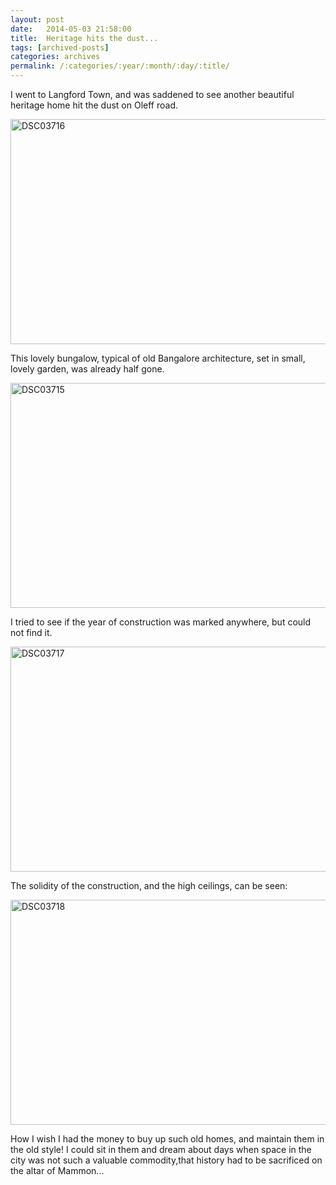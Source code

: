 ```yaml
---
layout: post
date:	2014-05-03 21:58:00
title:  Heritage hits the dust...
tags: [archived-posts]
categories: archives
permalink: /:categories/:year/:month/:day/:title/
---
```

I went to Langford Town, and was saddened to see another beautiful heritage home hit the dust on Oleff road.

<a href="https://www.flickr.com/photos/86494503@N00/14097061505" title="DSC03716 by mohandep, on Flickr"><img src="https://farm8.staticflickr.com/7453/14097061505_b7ee175b13_z.jpg" width="640" height="360" alt="DSC03716"></a>

This lovely bungalow, typical of old Bangalore architecture, set in small, lovely garden, was already half gone.


<a href="https://www.flickr.com/photos/86494503@N00/13910426087" title="DSC03715 by mohandep, on Flickr"><img src="https://farm8.staticflickr.com/7446/13910426087_822654c540_z.jpg" width="640" height="360" alt="DSC03715"></a>


I tried to see if the year of construction was marked anywhere, but could not find it.

<a href="https://www.flickr.com/photos/86494503@N00/14093963132" title="DSC03717 by mohandep, on Flickr"><img src="https://farm8.staticflickr.com/7414/14093963132_1a14de3178_z.jpg" width="640" height="360" alt="DSC03717"></a>


The solidity of the construction, and the high ceilings, can be seen:

<a href="https://www.flickr.com/photos/86494503@N00/13910472790" title="DSC03718 by mohandep, on Flickr"><img src="https://farm8.staticflickr.com/7201/13910472790_db3e00ea29_z.jpg" width="640" height="360" alt="DSC03718"></a>

How I wish I had the money to buy up such old homes, and maintain them in the old style! I could sit in them and dream about days when space in the city was not such a valuable commodity,that history had to be sacrificed on the altar of Mammon...
